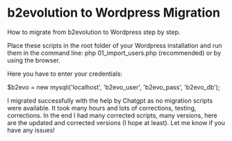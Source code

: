 # b2evolution to Wordpress Migration
How to migrate from b2evolution to Wordpress step by step. 

Place these scripts in the root folder of your Wordpress installation and run them in the command line: 
php 01_import_users.php (recommended) 
or by using the browser.

Here you have to enter your credentials: 

$b2evo = new mysqli('localhost', 'b2evo_user', 'b2evo_pass', 'b2evo_db');

I migrated successfully with the help by Chatgpt as no migration scripts were available. It took many hours and lots of corrections, testing, corrections. In the end I had many corrected scripts, many versions, here are the updated and corrected versions (I hope at least). Let me know if you have any issues!
